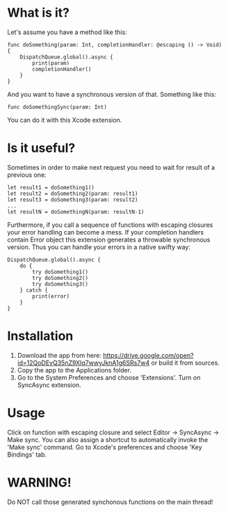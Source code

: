 # What is it?

Let's assume you have a method like this:
```
func doSomething(param: Int, completionHandler: @escaping () -> Void) {
    DispatchQueue.global().async {
        print(param)
        completionHandler()
    }
}
```
And you want to have a synchronous version of that. Something like this:
```
func doSomethingSync(param: Int)
```

You can do it with this Xcode extension. 

# Is it useful?

Sometimes in order to make next request you need to wait for result of a previous one:
```
let result1 = doSomething1()
let result2 = doSomething2(param: result1)
let result3 = doSomething3(param: result2)
...
let resultN = doSomethingN(param: resultN-1)
```

Furthermore, if you call a sequence of functions with escaping closures your error handling can become a mess. If your completion handlers contain Error object this extension generates a throwable synchronous version. Thus you can handle your errors in a native swifty way:
```
DispatchQueue.global().async {
    do {
        try doSomething1()
        try doSomething2()
        try doSomething3()
    } catch {
        print(error)
    }
}
```

# Installation

1. Download the app from here: https://drive.google.com/open?id=12QoDEyQ35nZ9XIq7wwyJknA1g6SRs7w4 or build it from sources.
2. Copy the app to the Applications folder.
3. Go to the System Preferences and choose 'Extensions'. Turn on SyncAsync extension.

# Usage
Click on function with escaping closure and select Editor -> SyncAsync -> Make sync.
You can also assign a shortcut to automatically invoke the 'Make sync' command. Go to Xcode's preferences and choose 'Key Bindings' tab.

# WARNING!
Do NOT call those generated synchonous functions on the main thread!